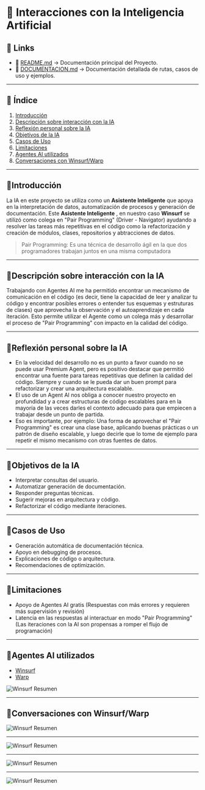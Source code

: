 # 🤖 Interacciones con la Inteligencia Artificial

## 🔗 Links

* 📄 [README.md](./README.md) → Documentación principal del Proyecto.
* 📄 [DOCUMENTACION.md](./DOCUMENTACION.md) → Documentación detallada de rutas, casos de uso y ejemplos.

---

## 📑 Índice

1. [Introducción](#introducción)
2. [Descripción sobre interacción con la IA](#descripción-sobre-interacción-con-la-ia)
3. [Reflexión personal sobre la IA](#reflexión-personal-sobre-la-ia)
4. [Objetivos de la IA](#objetivos-de-la-ia)
5. [Casos de Uso](#casos-de-uso)  
6. [Limitaciones](#limitaciones)  
7. [Agentes AI utilizados](#agentes-ai-utilizados)
8. [Conversaciones con Winsurf/Warp](#conversaciones-con-winsurfwarp)

---

## 🔹Introducción

La IA en este proyecto se utiliza como un **Asistente Inteligente** que apoya en la interpretación de datos, automatización de procesos y generación de documentación.
Este **Asistente Inteligente** , en nuestro caso **Winsurf** se utilizó como colega en "Pair Programming" (Driver - Navigator) ayudando a resolver las tareas más repetitivas en el código como la refactorización y creación de módulos, clases, repositorios y abtracciones de datos.

> Pair Programming: Es una técnica de desarrollo ágil en la que dos programadores trabajan juntos en una misma computadora

---

## 🔹Descripción sobre interacción con la IA

Trabajando con Agentes AI me ha permitido encontrar un mecanismo de comunicación en el código 
(es decir, tiene la capacidad de leer y analizar tu código y encontrar posibles errores o entender tus esquemas y estruturas de clases)
que aprovecha la observación y el autoaprendizaje en cada iteración. Esto permite utilizar el Agente como un colega más y 
desarrollar el proceso de "Pair Programming" con impacto en la calidad del código.

---

## 🔹Reflexión personal sobre la IA

- En la velocidad del desarrollo no es un punto a favor cuando no se puede usar Premium Agent, pero es positivo destacar
  que permitió encontrar una fuente para tareas repetitivas que definen la calidad del código. Siempre y cuando se le
  pueda dar un buen prompt para refactorizar y crear una arquitectura escalable.
- El uso de un Agent AI nos obliga a conocer nuestro proyecto en profundidad y a crear estructuras de código escalables para en la mayoría
de las veces darles el contexto adecuado para que empiecen a trabajar desde un punto de partida.
- Eso es importante, por ejemplo: Una forma de aprovechar el "Pair Programming" es crear una clase base, aplicando buenas prácticas o un patrón
de diseño escalable, y luego decirle que lo tome de ejemplo para repetir el mismo mecanismo con otras fuentes de datos.

---

## 🔹Objetivos de la IA

- Interpretar consultas del usuario.  
- Automatizar generación de documentación.  
- Responder preguntas técnicas.  
- Sugerir mejoras en arquitectura y código.
- Refactorizar el código mediante iteraciones.

---

## 🔹Casos de Uso

- Generación automática de documentación técnica.  
- Apoyo en debugging de procesos.  
- Explicaciones de código o arquitectura.  
- Recomendaciones de optimización.

---

## 🔹Limitaciones

- Apoyo de Agentes AI gratis (Respuestas con más errores y requieren más supervisión y revisión)
- Latencia en las respuestas al interactuar en modo "Pair Programming" (Las iteraciones con la AI son propensas a romper el flujo de programación) 

---

## 🔹Agentes AI utilizados

- [Winsurf](https://windsurf.com/)
- [Warp](https://www.warp.dev/)

![Winsurf Resumen](resources/example_agente_ai_winsurf.png)

---

## 🔹Conversaciones con Winsurf/Warp

![Winsurf Resumen](resources/AI_1.png)

---

![Winsurf Resumen](resources/AI_2.png)

---

![Winsurf Resumen](resources/AI_3.png)

---

![Winsurf Resumen](resources/AI_4.png)